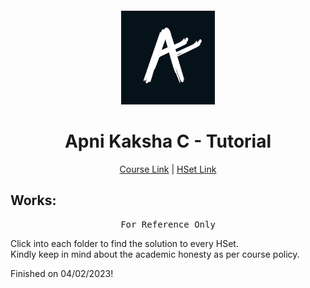 # <br>
<p align="center">
<img src="./apni_kaksha.c - images/unnamed.jpg" alt="logo" height="150"/>
</p>

<h1 align="center">
Apni Kaksha C - Tutorial
</h1>

<p align="center">
  <a href="https://youtu.be/irqbmMNs2Bo">Course Link</a> | <a href="https://drive.google.com/drive/folders/1MkwoU52eEXDVu1KDy7U1qzKF0wMKane_">HSet Link</a>
</p>


## Works:

<pre align="center">
For Reference Only
</pre>

Click into each folder to find the solution to every HSet. 
<br>Kindly keep in mind about the academic honesty as per course policy. 

Finished on 04/02/2023!
</p>
